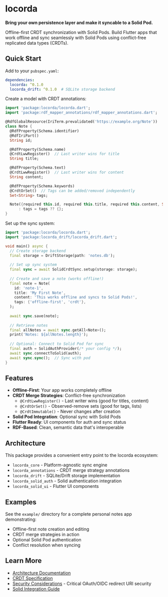 # locorda

**Bring your own persistence layer and make it syncable to a Solid Pod.**

Offline-first CRDT synchronization with Solid Pods. Build Flutter apps that work offline and sync seamlessly with Solid Pods using conflict-free replicated data types (CRDTs).

## Quick Start

Add to your `pubspec.yaml`:

```yaml
dependencies:
  locorda: ^0.1.0
  locorda_drift: ^0.1.0  # SQLite storage backend
```

Create a model with CRDT annotations:

```dart
import 'package:locorda/locorda.dart';
import 'package:rdf_mapper_annotations/rdf_mapper_annotations.dart';

@RdfGlobalResource(IriTerm.prevalidated('https://example.org/Note'))
class Note {
  @RdfProperty(Schema.identifier)
  @RdfIriPart()
  String id;

  @RdfProperty(Schema.name)
  @CrdtLwwRegister()  // Last writer wins for title
  String title;

  @RdfProperty(Schema.text)
  @CrdtLwwRegister()  // Last writer wins for content
  String content;

  @RdfProperty(Schema.keywords)
  @CrdtOrSet()  // Tags can be added/removed independently
  Set<String> tags;

  Note({required this.id, required this.title, required this.content, Set<String>? tags})
      : tags = tags ?? {};
}
```

Set up the sync system:

```dart
import 'package:locorda/locorda.dart';
import 'package:locorda_drift/locorda_drift.dart';

void main() async {
  // Create storage backend
  final storage = DriftStorage(path: 'notes.db');
  
  // Set up sync system
  final sync = await SolidCrdtSync.setup(storage: storage);
  
  // Create and save a note (works offline!)
  final note = Note(
    id: 'note-1',
    title: 'My First Note',
    content: 'This works offline and syncs to Solid Pods!',
    tags: {'offline-first', 'crdt'},
  );
  
  await sync.save(note);
  
  // Retrieve notes
  final allNotes = await sync.getAll<Note>();
  print('Notes: ${allNotes.length}');
  
  // Optional: Connect to Solid Pod for sync
  final auth = SolidAuthProvider(/* your config */);
  await sync.connectToSolid(auth);
  await sync.sync();  // Sync with pod
}
```

## Features

- **Offline-First**: Your app works completely offline
- **CRDT Merge Strategies**: Conflict-free synchronization
  - `@CrdtLwwRegister()` - Last writer wins (good for titles, content)
  - `@CrdtOrSet()` - Observed-remove sets (good for tags, lists)
  - `@CrdtImmutable()` - Never changes after creation
- **Solid Pod Integration**: Optional sync with Solid Pods
- **Flutter Ready**: UI components for auth and sync status
- **RDF-Based**: Clean, semantic data that's interoperable

## Architecture

This package provides a convenient entry point to the locorda ecosystem:

- `locorda_core` - Platform-agnostic sync engine
- `locorda_annotations` - CRDT merge strategy annotations  
- `locorda_drift` - SQLite/Drift storage implementation
- `locorda_solid_auth` - Solid authentication integration
- `locorda_solid_ui` - Flutter UI components

## Examples

See the `example/` directory for a complete personal notes app demonstrating:
- Offline-first note creation and editing
- CRDT merge strategies in action
- Optional Solid Pod authentication
- Conflict resolution when syncing

## Learn More

- [Architecture Documentation](https://github.com/your-org/locorda/blob/main/spec/docs/ARCHITECTURE.md)
- [CRDT Specification](https://github.com/your-org/locorda/blob/main/spec/CRDT_SPECIFICATION.md)
- [Security Considerations](https://github.com/your-org/locorda/blob/main/spec/docs/SECURITY.md) - Critical OAuth/OIDC redirect URI security
- [Solid Integration Guide](https://github.com/your-org/locorda/blob/main/docs/SOLID_INTEGRATION.md)